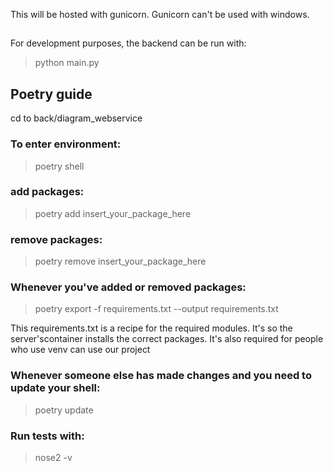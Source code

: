 This will be hosted with gunicorn.
Gunicorn can't be used with windows.

##
For development purposes, the backend can be run with:
> python main.py

## Poetry guide

cd to back/diagram_webservice
### To enter environment:
>poetry shell

### add packages:
>poetry add insert_your_package_here

### remove packages:
>poetry remove insert_your_package_here

### Whenever you've added or removed packages: 
>poetry export -f requirements.txt --output requirements.txt 

This requirements.txt is a recipe for the required modules. It's so the server'scontainer installs the correct packages. It's also required for people who use venv can use our project

### Whenever someone else has made changes and you need to update your shell: 
>poetry update

### Run tests with:
>nose2 -v